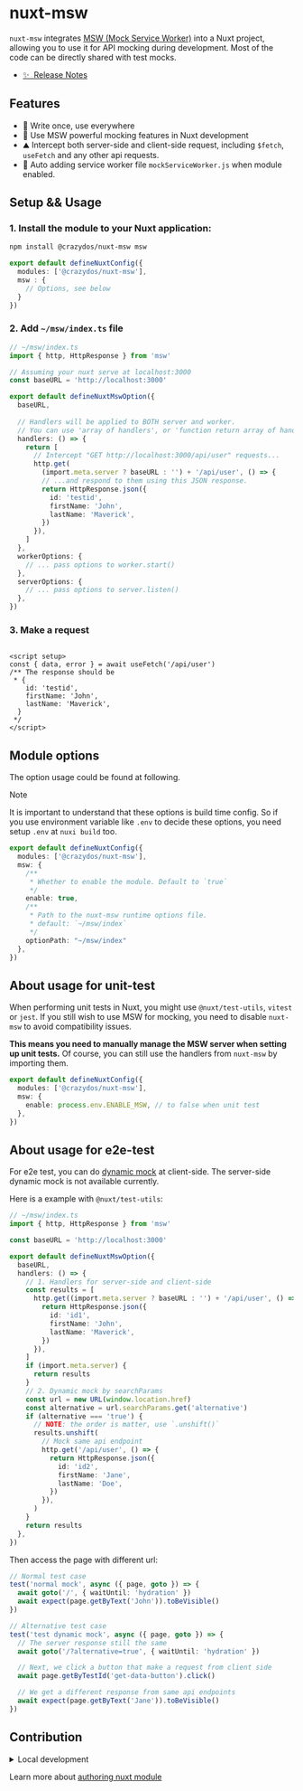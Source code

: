 # nuxt-msw
<!-- [![npm version][npm-version-src]][npm-version-href]
[![npm downloads][npm-downloads-src]][npm-downloads-href]
[![License][license-src]][license-href]
[![Nuxt][nuxt-src]][nuxt-href] -->

`nuxt-msw` integrates [MSW (Mock Service Worker)](https://mswjs.io/) into a Nuxt project, allowing you to use it for API mocking during development. Most of the code can be directly shared with test mocks. 


- [✨ &nbsp;Release Notes](/CHANGELOG.md)
<!-- - [🏀 Online playground](https://stackblitz.com/github/your-org/nuxt-msw?file=playground%2Fapp.vue) -->
<!-- - [📖 &nbsp;Documentation](https://example.com) -->

## Features

<!-- Highlight some of the features your module provide here -->
- 🌲 Write once, use everywhere
- 🚀 Use MSW powerful mocking features in Nuxt development
- ⛰ Intercept both server-side and client-side request, including `$fetch`, `useFetch` and any other api requests.
- 🚠 Auto adding service worker file `mockServiceWorker.js` when module enabled. 


## Setup && Usage

### 1. Install the module to your Nuxt application:

```bash
npm install @crazydos/nuxt-msw msw
```

```ts
export default defineNuxtConfig({
  modules: ['@crazydos/nuxt-msw'],
  msw : {
    // Options, see below
  }
})
```

### 2. Add `~/msw/index.ts` file
```ts
// ~/msw/index.ts
import { http, HttpResponse } from 'msw'

// Assuming your nuxt serve at localhost:3000 
const baseURL = 'http://localhost:3000'

export default defineNuxtMswOption({
  baseURL,
  
  // Handlers will be applied to BOTH server and worker.
  // You can use 'array of handlers', or 'function return array of handlers' for conditional case (e.g: different handler between server and worker)
  handlers: () => {
    return [
      // Intercept "GET http://localhost:3000/api/user" requests...
      http.get(
        (import.meta.server ? baseURL : '') + '/api/user', () => {
        // ...and respond to them using this JSON response.
        return HttpResponse.json({
          id: 'testid',
          firstName: 'John',
          lastName: 'Maverick',
        })
      }),
    ]
  },
  workerOptions: {
    // ... pass options to worker.start()
  },
  serverOptions: {
    // ... pass options to server.listen()
  },
})
```

### 3. Make a request
```vue

<script setup>
const { data, error } = await useFetch('/api/user')
/** The response should be
 * {
    id: 'testid',
    firstName: 'John',
    lastName: 'Maverick',
  }
 */
</script>
```

## Module options
The option usage could be found at following.

> [!NOTE]  
> It is important to understand that these options is build time config. So if you use environment variable like `.env` to decide these options, you need setup `.env` at `nuxi build` too.

```ts
export default defineNuxtConfig({
  modules: ['@crazydos/nuxt-msw'],
  msw: {
    /**
     * Whether to enable the module. Default to `true`
     */
    enable: true,
    /**
     * Path to the nuxt-msw runtime options file.
     * default: `~/msw/index`
     */
    optionPath: "~/msw/index"
  },
})
```

## About usage for unit-test
When performing unit tests in Nuxt, you might use `@nuxt/test-utils`, `vitest` or `jest`. If you still wish to use MSW for mocking, you need to disable `nuxt-msw` to avoid compatibility issues. 

**This means you need to manually manage the MSW server when setting up unit tests.** Of course, you can still use the handlers from `nuxt-msw` by importing them.

```ts
export default defineNuxtConfig({
  modules: ['@crazydos/nuxt-msw'],
  msw: {
    enable: process.env.ENABLE_MSW, // to false when unit test
  },
})
```

## About usage for e2e-test
For e2e test, you can do [dynamic mock](https://mswjs.io/docs/best-practices/dynamic-mock-scenarios) at client-side. The server-side dynamic mock is not available currently.

Here is a example with `@nuxt/test-utils`:

```ts
// ~/msw/index.ts
import { http, HttpResponse } from 'msw'

const baseURL = 'http://localhost:3000'

export default defineNuxtMswOption({
  baseURL,
  handlers: () => {
    // 1. Handlers for server-side and client-side
    const results = [
      http.get((import.meta.server ? baseURL : '') + '/api/user', () => {
        return HttpResponse.json({
          id: 'id1',
          firstName: 'John',
          lastName: 'Maverick',
        })
      }),
    ]
    if (import.meta.server) {
      return results
    }
    // 2. Dynamic mock by searchParams
    const url = new URL(window.location.href)
    const alternative = url.searchParams.get('alternative')
    if (alternative === 'true') {
      // NOTE: the order is matter, use `.unshift()`
      results.unshift(
        // Mock same api endpoint
        http.get('/api/user', () => {
          return HttpResponse.json({
            id: 'id2',
            firstName: 'Jane',
            lastName: 'Doe',
          })
        }),
      )
    }
    return results
  },
})
```

Then access the page with different url:

```ts
// Normal test case
test('normal mock', async ({ page, goto }) => {
  await goto('/', { waitUntil: 'hydration' })
  await expect(page.getByText('John')).toBeVisible()
})

// Alternative test case
test('test dynamic mock', async ({ page, goto }) => {
  // The server response still the same
  await goto('/?alternative=true', { waitUntil: 'hydration' })

  // Next, we click a button that make a request from client side
  await page.getByTestId('get-data-button').click()

  // We get a different response from same api endpoints
  await expect(page.getByText('Jane')).toBeVisible()
})
```

## Contribution

<details>
  <summary>Local development</summary>
  
  ```bash
  # Install dependencies
  pnpm install
  
  # Generate type stubs
  pnpm dev:prepare
  
  # Develop with the playground
  pnpm dev
  
  # Build the playground
  pnpm dev:build
  
  # Run ESLint
  pnpm lint
  
  ```

</details>

Learn more about [authoring nuxt module](https://nuxt.com/docs/guide/going-further/modules#module-anatomy)


<!-- Badges -->
<!-- [npm-version-src]: https://img.shields.io/npm/v/nuxt-msw/latest.svg?style=flat&colorA=020420&colorB=00DC82
[npm-version-href]: https://npmjs.com/package/nuxt-msw

[npm-downloads-src]: https://img.shields.io/npm/dm/nuxt-msw.svg?style=flat&colorA=020420&colorB=00DC82
[npm-downloads-href]: https://npmjs.com/package/nuxt-msw

[license-src]: https://img.shields.io/npm/l/nuxt-msw.svg?style=flat&colorA=020420&colorB=00DC82
[license-href]: https://npmjs.com/package/nuxt-msw

[nuxt-src]: https://img.shields.io/badge/Nuxt-020420?logo=nuxt.js
[nuxt-href]: https://nuxt.com -->
